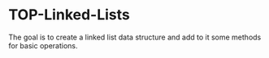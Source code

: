 # TOP-Linked-Lists
The goal is to create a linked list data structure and add to it some methods for basic operations.
